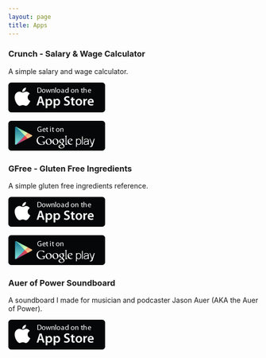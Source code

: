 ```yaml
---
layout: page
title: Apps
---
```


### Crunch - Salary & Wage Calculator

A simple salary and wage calculator.

[<img src="/public/img/app-store-badge-apple_195x60@2x.png" width="195" height="60">](https://itunes.apple.com/app/id912209541?mt=8)

[<img src="/public/img/app-store-badge-google_195x60@2x.png" width="195" height="60">](https://play.google.com/store/apps/details?id=com.joshbuchea.crunch) 

### GFree - Gluten Free Ingredients

A simple gluten free ingredients reference.

[<img src="/public/img/app-store-badge-apple_195x60@2x.png" width="195" height="60">](https://itunes.apple.com/app/id952035870?mt=8)

[<img src="/public/img/app-store-badge-google_195x60@2x.png" width="195" height="60">](https://play.google.com/store/apps/details?id=com.joshbuchea.gfreeing) 

### Auer of Power Soundboard

A soundboard I made for musician and podcaster Jason Auer (AKA the Auer of Power).

[<img src="/public/img/app-store-badge-apple_195x60@2x.png" width="195" height="60">](https://itunes.apple.com/app/auer-of-power-soundboard/id572835381)
